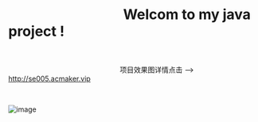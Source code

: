 # &emsp;&emsp;&emsp;&emsp;&emsp;&emsp;&emsp;&emsp; Welcom to my java project !


<br/>

&emsp;&emsp;&emsp;&emsp;&emsp;&emsp;&emsp;&emsp;&emsp;&emsp;&emsp;&emsp;&emsp;&emsp;&emsp;&emsp;项目效果图详情点击 -->  http://se005.acmaker.vip

<br/>

![image](http://temp.acmaker.vip/dzs_java.gif)
